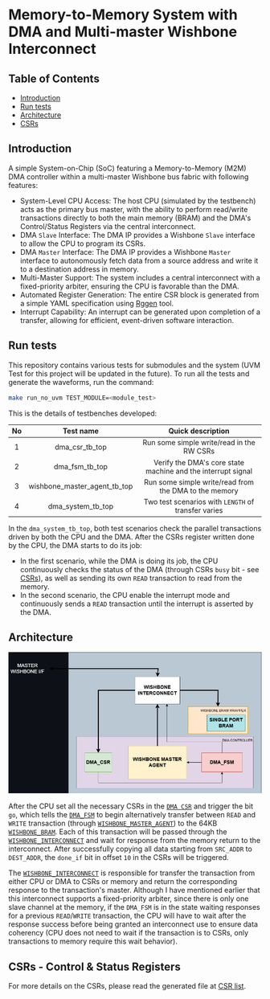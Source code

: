 # Memory-to-Memory System with DMA and Multi-master Wishbone Interconnect

## Table of Contents
* [Introduction](#intro)
* [Run tests](#test)
* [Architecture](#Architecture)
* [CSRs](#csrs)

## <a name="intro"></a> Introduction

A simple System-on-Chip (SoC) featuring a Memory-to-Memory (M2M) DMA controller within a multi-master Wishbone bus fabric with following features:
- System-Level CPU Access: The host CPU (simulated by the testbench) acts as the primary bus master, with the ability to perform read/write transactions directly to both the main memory (BRAM) and the DMA's Control/Status Registers via the central interconnect.
- DMA `Slave` Interface: The DMA IP provides a Wishbone `Slave` interface to allow the CPU to program its CSRs.
- DMA `Master` Interface: The DMA IP provides a Wishbone `Master` interface to autonomously fetch data from a source address and write it to a destination address in memory.
- Multi-Master Support: The system includes a central interconnect with a fixed-priority arbiter, ensuring the CPU is favorable than the DMA.
- Automated Register Generation: The entire CSR block is generated from a simple YAML specification using [Rggen](https://github.com/rggen/rggen) tool.
- Interrupt Capability: An interrupt can be generated upon completion of a transfer, allowing for efficient, event-driven software interaction.

## <a name="test"></a> Run tests

This repository contains various tests for submodules and the system (UVM Test for this project will be updated in the future). To run all the tests and generate the waveforms, run the command:
```bash
make run_no_uvm TEST_MODULE=<module_test>
```

This is the details of testbenches developed:

| **No** |     **Test name**    |                  **Quick description**                 | 
|:------:|:--------------------:|:------------------------------------------------------:|
|    1   |    dma_csr_tb_top    |        Run some simple write/read in the RW CSRs       |
|    2   |    dma_fsm_tb_top    |          Verify the DMA's core state machine and the interrupt signal           |
|    3   | wishbone_master_agent_tb_top  |  Run some simple write/read from the DMA to the memory     |
|    4   |    dma_system_tb_top    |     Two test scenarios with `LENGTH` of transfer varies         |

In the `dma_system_tb_top`, both test scenarios check the parallel transactions driven by both the CPU and the DMA. After the CSRs register written done by the CPU, the DMA starts to do its job:
- In the first scenario, while the DMA is doing its job, the CPU continuously checks the status of the DMA (through CSRs ``busy`` bit - see [CSRs](#csrs)), as well as sending its own `READ` transaction to read from the memory.
- In the second scenario, the CPU enable the interrupt mode and continuously sends a `READ` transaction until the interrupt is asserted by the DMA.

## <a name="Architecture"></a> Architecture

![rtl_arch](System.png)

After the CPU set all the necessary CSRs in the [`DMA CSR`](out/DMA_CSR.sv) and trigger the bit `go`, which tells the [`DMA_FSM`](RTL/dma_fsm.sv) to begin alternatively transfer between `READ` and `WRITE` transaction (through [`WISHBONE_MASTER_AGENT`](RTL/wishbone_master_agent.sv)) to the 64KB [`WISHBONE_BRAM`](RTL/wishbone_bram_wrapper.sv). Each of this transaction will be passed through the [`WISHBONE_INTERCONNECT`](RTL/wishbone_interconnect.sv) and wait for response from the memory return to the interconnect. After successfully copying all data starting from `SRC_ADDR` to `DEST_ADDR`, the `done_if` bit in offset `10` in the CSRs will be triggered.

The [`WISHBONE_INTERCONNECT`](RTL/wishbone_interconnect.sv) is responsible for transfer the transaction from either CPU or DMA to CSRs or memory and return the corresponding response to the transaction's master. Although I have mentioned earlier that this interconnect supports a fixed-priority arbiter, since there is only one slave channel at the memory, if the `DMA_FSM` is in the state waiting responses for a previous `READ`/`WRITE` transaction, the CPU will have to wait after the response success before being granted an interconnect use to ensure data coherency (CPU does not need to wait if the transaction is to CSRs, only transactions to memory require this wait behavior).

## <a name="csrs"></a> CSRs - Control & Status Registers
For more details on the CSRs, please read the generated file at [CSR list](out/DMA_CSR.md). 
